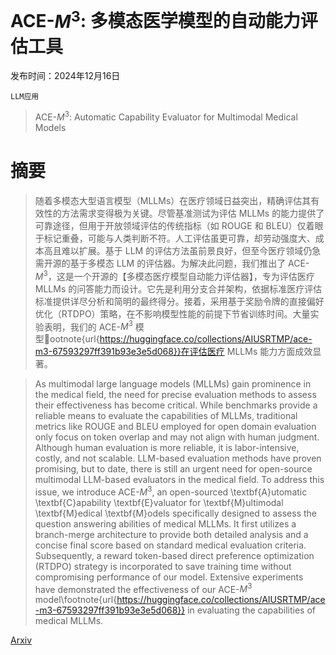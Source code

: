 # ACE-$M^3$: 多模态医学模型的自动能力评估工具

发布时间：2024年12月16日

`LLM应用`

> ACE-$M^3$: Automatic Capability Evaluator for Multimodal Medical Models

# 摘要

> 随着多模态大型语言模型（MLLMs）在医疗领域日益突出，精确评估其有效性的方法需求变得极为关键。尽管基准测试为评估 MLLMs 的能力提供了可靠途径，但用于开放领域评估的传统指标（如 ROUGE 和 BLEU）仅着眼于标记重叠，可能与人类判断不符。人工评估虽更可靠，却劳动强度大、成本高且难以扩展。基于 LLM 的评估方法虽前景良好，但至今医疗领域仍急需开源的基于多模态 LLM 的评估器。为解决此问题，我们推出了 ACE-$M^3$，这是一个开源的【多模态医疗模型自动能力评估器】，专为评估医疗 MLLMs 的问答能力而设计。它先是利用分支合并架构，依据标准医疗评估标准提供详尽分析和简明的最终得分。接着，采用基于奖励令牌的直接偏好优化（RTDPO）策略，在不影响模型性能的前提下节省训练时间。大量实验表明，我们的 ACE-$M^3$ 模型ootnote{url{https://huggingface.co/collections/AIUSRTMP/ace-m3-67593297ff391b93e3e5d068}}在评估医疗 MLLMs 能力方面成效显著。

> As multimodal large language models (MLLMs) gain prominence in the medical field, the need for precise evaluation methods to assess their effectiveness has become critical. While benchmarks provide a reliable means to evaluate the capabilities of MLLMs, traditional metrics like ROUGE and BLEU employed for open domain evaluation only focus on token overlap and may not align with human judgment. Although human evaluation is more reliable, it is labor-intensive, costly, and not scalable. LLM-based evaluation methods have proven promising, but to date, there is still an urgent need for open-source multimodal LLM-based evaluators in the medical field. To address this issue, we introduce ACE-$M^3$, an open-sourced \textbf{A}utomatic \textbf{C}apability \textbf{E}valuator for \textbf{M}ultimodal \textbf{M}edical \textbf{M}odels specifically designed to assess the question answering abilities of medical MLLMs. It first utilizes a branch-merge architecture to provide both detailed analysis and a concise final score based on standard medical evaluation criteria. Subsequently, a reward token-based direct preference optimization (RTDPO) strategy is incorporated to save training time without compromising performance of our model. Extensive experiments have demonstrated the effectiveness of our ACE-$M^3$ model\footnote{url{https://huggingface.co/collections/AIUSRTMP/ace-m3-67593297ff391b93e3e5d068}} in evaluating the capabilities of medical MLLMs.

[Arxiv](https://arxiv.org/abs/2412.11453)